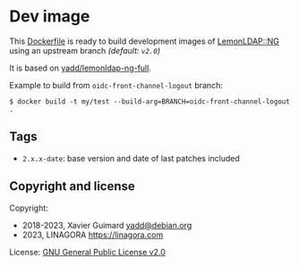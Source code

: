 # Dev image

This [Dockerfile](./Dockerfile) is ready to build development images
of [LemonLDAP::NG](https://lemonldap-ng.org) using an upstream branch
_(default: `v2.0`)_

It is based on [yadd/lemonldap-ng-full](../full).

Example to build from `oidc-front-channel-logout` branch:

```shell
$ docker build -t my/test --build-arg=BRANCH=oidc-front-channel-logout .
```

## Tags

* `2.x.x-date`: base version and date of last patches included

## Copyright and license

Copyright:
 * 2018-2023, Xavier Guimard <yadd@debian.org>
 * 2023, LINAGORA <https://linagora.com>

License: [GNU General Public License v2.0](https://github.com/guimard/llng-docker/blob/master/LICENSE)
